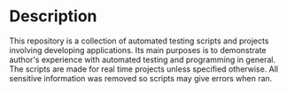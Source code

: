 Description
==========

This repository is a collection of automated testing scripts and projects involving developing applications. Its main purposes is to demonstrate author's experience
with automated testing and programming in general. The scripts are made for real time projects unless specified otherwise.
All sensitive information was removed so scripts may give errors when ran.
